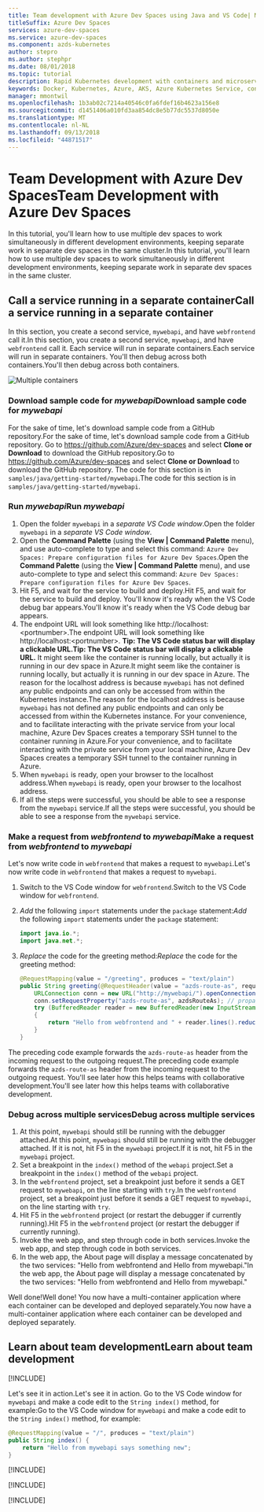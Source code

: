 ```yaml
---
title: Team development with Azure Dev Spaces using Java and VS Code| Microsoft Docs
titleSuffix: Azure Dev Spaces
services: azure-dev-spaces
ms.service: azure-dev-spaces
ms.component: azds-kubernetes
author: stepro
ms.author: stephpr
ms.date: 08/01/2018
ms.topic: tutorial
description: Rapid Kubernetes development with containers and microservices on Azure
keywords: Docker, Kubernetes, Azure, AKS, Azure Kubernetes Service, containers
manager: mmontwil
ms.openlocfilehash: 1b3ab02c7214a40546c0fa6fdef16b4623a156e8
ms.sourcegitcommit: d1451406a010fd3aa854dc8e5b77dc5537d8050e
ms.translationtype: MT
ms.contentlocale: nl-NL
ms.lasthandoff: 09/13/2018
ms.locfileid: "44871517"
---
```

# <a name="team-development-with-azure-dev-spaces"></a><span data-ttu-id="18284-104">Team Development with Azure Dev Spaces</span><span class="sxs-lookup"><span data-stu-id="18284-104">Team Development with Azure Dev Spaces</span></span>

<span data-ttu-id="18284-105">In this tutorial, you'll learn how to use multiple dev spaces to work simultaneously in different development environments, keeping separate work in separate dev spaces in the same cluster.</span><span class="sxs-lookup"><span data-stu-id="18284-105">In this tutorial, you'll learn how to use multiple dev spaces to work simultaneously in different development environments, keeping separate work in separate dev spaces in the same cluster.</span></span>

## <a name="call-a-service-running-in-a-separate-container"></a><span data-ttu-id="18284-106">Call a service running in a separate container</span><span class="sxs-lookup"><span data-stu-id="18284-106">Call a service running in a separate container</span></span>

<span data-ttu-id="18284-107">In this section, you create a second service, `mywebapi`, and have `webfrontend` call it.</span><span class="sxs-lookup"><span data-stu-id="18284-107">In this section, you create a second service, `mywebapi`, and have `webfrontend` call it.</span></span> <span data-ttu-id="18284-108">Each service will run in separate containers.</span><span class="sxs-lookup"><span data-stu-id="18284-108">Each service will run in separate containers.</span></span> <span data-ttu-id="18284-109">You'll then debug across both containers.</span><span class="sxs-lookup"><span data-stu-id="18284-109">You'll then debug across both containers.</span></span>

![Multiple containers](media/common/multi-container.png)

### <a name="download-sample-code-for-mywebapi"></a><span data-ttu-id="18284-111">Download sample code for *mywebapi*</span><span class="sxs-lookup"><span data-stu-id="18284-111">Download sample code for *mywebapi*</span></span>
<span data-ttu-id="18284-112">For the sake of time, let's download sample code from a GitHub repository.</span><span class="sxs-lookup"><span data-stu-id="18284-112">For the sake of time, let's download sample code from a GitHub repository.</span></span> <span data-ttu-id="18284-113">Go to https://github.com/Azure/dev-spaces and select **Clone or Download** to download the GitHub repository.</span><span class="sxs-lookup"><span data-stu-id="18284-113">Go to https://github.com/Azure/dev-spaces and select **Clone or Download** to download the GitHub repository.</span></span> <span data-ttu-id="18284-114">The code for this section is in `samples/java/getting-started/mywebapi`.</span><span class="sxs-lookup"><span data-stu-id="18284-114">The code for this section is in `samples/java/getting-started/mywebapi`.</span></span>

### <a name="run-mywebapi"></a><span data-ttu-id="18284-115">Run *mywebapi*</span><span class="sxs-lookup"><span data-stu-id="18284-115">Run *mywebapi*</span></span>
1. <span data-ttu-id="18284-116">Open the folder `mywebapi` in a *separate VS Code window*.</span><span class="sxs-lookup"><span data-stu-id="18284-116">Open the folder `mywebapi` in a *separate VS Code window*.</span></span>
1. <span data-ttu-id="18284-117">Open the **Command Palette** (using the **View | Command Palette** menu), and use auto-complete to type and select this command: `Azure Dev Spaces: Prepare configuration files for Azure Dev Spaces`.</span><span class="sxs-lookup"><span data-stu-id="18284-117">Open the **Command Palette** (using the **View | Command Palette** menu), and use auto-complete to type and select this command: `Azure Dev Spaces: Prepare configuration files for Azure Dev Spaces`.</span></span>
1. <span data-ttu-id="18284-118">Hit F5, and wait for the service to build and deploy.</span><span class="sxs-lookup"><span data-stu-id="18284-118">Hit F5, and wait for the service to build and deploy.</span></span> <span data-ttu-id="18284-119">You'll know it's ready when the VS Code debug bar appears.</span><span class="sxs-lookup"><span data-stu-id="18284-119">You'll know it's ready when the VS Code debug bar appears.</span></span>
1. <span data-ttu-id="18284-120">The endpoint URL will look something like http://localhost:\<portnumber\>.</span><span class="sxs-lookup"><span data-stu-id="18284-120">The endpoint URL will look something like http://localhost:\<portnumber\>.</span></span> <span data-ttu-id="18284-121">**Tip: The VS Code status bar will display a clickable URL.**</span><span class="sxs-lookup"><span data-stu-id="18284-121">**Tip: The VS Code status bar will display a clickable URL.**</span></span> <span data-ttu-id="18284-122">It might seem like the container is running locally, but actually it is running in our dev space in Azure.</span><span class="sxs-lookup"><span data-stu-id="18284-122">It might seem like the container is running locally, but actually it is running in our dev space in Azure.</span></span> <span data-ttu-id="18284-123">The reason for the localhost address is because `mywebapi` has not defined any public endpoints and can only be accessed from within the Kubernetes instance.</span><span class="sxs-lookup"><span data-stu-id="18284-123">The reason for the localhost address is because `mywebapi` has not defined any public endpoints and can only be accessed from within the Kubernetes instance.</span></span> <span data-ttu-id="18284-124">For your convenience, and to facilitate interacting with the private service from your local machine, Azure Dev Spaces creates a temporary SSH tunnel to the container running in Azure.</span><span class="sxs-lookup"><span data-stu-id="18284-124">For your convenience, and to facilitate interacting with the private service from your local machine, Azure Dev Spaces creates a temporary SSH tunnel to the container running in Azure.</span></span>
1. <span data-ttu-id="18284-125">When `mywebapi` is ready, open your browser to the localhost address.</span><span class="sxs-lookup"><span data-stu-id="18284-125">When `mywebapi` is ready, open your browser to the localhost address.</span></span>
1. <span data-ttu-id="18284-126">If all the steps were successful, you should be able to see a response from the `mywebapi` service.</span><span class="sxs-lookup"><span data-stu-id="18284-126">If all the steps were successful, you should be able to see a response from the `mywebapi` service.</span></span>

### <a name="make-a-request-from-webfrontend-to-mywebapi"></a><span data-ttu-id="18284-127">Make a request from *webfrontend* to *mywebapi*</span><span class="sxs-lookup"><span data-stu-id="18284-127">Make a request from *webfrontend* to *mywebapi*</span></span>
<span data-ttu-id="18284-128">Let's now write code in `webfrontend` that makes a request to `mywebapi`.</span><span class="sxs-lookup"><span data-stu-id="18284-128">Let's now write code in `webfrontend` that makes a request to `mywebapi`.</span></span>
1. <span data-ttu-id="18284-129">Switch to the VS Code window for `webfrontend`.</span><span class="sxs-lookup"><span data-stu-id="18284-129">Switch to the VS Code window for `webfrontend`.</span></span>
1. <span data-ttu-id="18284-130">*Add* the following `import` statements under the `package` statement:</span><span class="sxs-lookup"><span data-stu-id="18284-130">*Add* the following `import` statements under the `package` statement:</span></span>

   ```java
   import java.io.*;
   import java.net.*;
   ```
1. <span data-ttu-id="18284-131">*Replace* the code for the greeting method:</span><span class="sxs-lookup"><span data-stu-id="18284-131">*Replace* the code for the greeting method:</span></span>

    ```java
    @RequestMapping(value = "/greeting", produces = "text/plain")
    public String greeting(@RequestHeader(value = "azds-route-as", required = false) String azdsRouteAs) throws Exception {
        URLConnection conn = new URL("http://mywebapi/").openConnection();
        conn.setRequestProperty("azds-route-as", azdsRouteAs); // propagate dev space routing header
        try (BufferedReader reader = new BufferedReader(new InputStreamReader(conn.getInputStream())))
        {
            return "Hello from webfrontend and " + reader.lines().reduce("\n", String::concat);
        }
    }
    ```

<span data-ttu-id="18284-132">The preceding code example forwards the `azds-route-as` header from the incoming request to the outgoing request.</span><span class="sxs-lookup"><span data-stu-id="18284-132">The preceding code example forwards the `azds-route-as` header from the incoming request to the outgoing request.</span></span> <span data-ttu-id="18284-133">You'll see later how this helps teams with collaborative development.</span><span class="sxs-lookup"><span data-stu-id="18284-133">You'll see later how this helps teams with collaborative development.</span></span>

### <a name="debug-across-multiple-services"></a><span data-ttu-id="18284-134">Debug across multiple services</span><span class="sxs-lookup"><span data-stu-id="18284-134">Debug across multiple services</span></span>
1. <span data-ttu-id="18284-135">At this point, `mywebapi` should still be running with the debugger attached.</span><span class="sxs-lookup"><span data-stu-id="18284-135">At this point, `mywebapi` should still be running with the debugger attached.</span></span> <span data-ttu-id="18284-136">If it is not, hit F5 in the `mywebapi` project.</span><span class="sxs-lookup"><span data-stu-id="18284-136">If it is not, hit F5 in the `mywebapi` project.</span></span>
1. <span data-ttu-id="18284-137">Set a breakpoint in the `index()` method of the `webapi` project.</span><span class="sxs-lookup"><span data-stu-id="18284-137">Set a breakpoint in the `index()` method of the `webapi` project.</span></span>
1. <span data-ttu-id="18284-138">In the `webfrontend` project, set a breakpoint just before it sends a GET request to `mywebapi`, on the line starting with `try`.</span><span class="sxs-lookup"><span data-stu-id="18284-138">In the `webfrontend` project, set a breakpoint just before it sends a GET request to `mywebapi`, on the line starting with `try`.</span></span>
1. <span data-ttu-id="18284-139">Hit F5 in the `webfrontend` project (or restart the debugger if currently running).</span><span class="sxs-lookup"><span data-stu-id="18284-139">Hit F5 in the `webfrontend` project (or restart the debugger if currently running).</span></span>
1. <span data-ttu-id="18284-140">Invoke the web app, and step through code in both services.</span><span class="sxs-lookup"><span data-stu-id="18284-140">Invoke the web app, and step through code in both services.</span></span>
1. <span data-ttu-id="18284-141">In the web app, the About page will display a message concatenated by the two services: "Hello from webfrontend and Hello from mywebapi."</span><span class="sxs-lookup"><span data-stu-id="18284-141">In the web app, the About page will display a message concatenated by the two services: "Hello from webfrontend and Hello from mywebapi."</span></span>

<span data-ttu-id="18284-142">Well done!</span><span class="sxs-lookup"><span data-stu-id="18284-142">Well done!</span></span> <span data-ttu-id="18284-143">You now have a multi-container application where each container can be developed and deployed separately.</span><span class="sxs-lookup"><span data-stu-id="18284-143">You now have a multi-container application where each container can be developed and deployed separately.</span></span>

## <a name="learn-about-team-development"></a><span data-ttu-id="18284-144">Learn about team development</span><span class="sxs-lookup"><span data-stu-id="18284-144">Learn about team development</span></span>

[!INCLUDE[](includes/team-development-1.md)]

<span data-ttu-id="18284-145">Let's see it in action.</span><span class="sxs-lookup"><span data-stu-id="18284-145">Let's see it in action.</span></span> <span data-ttu-id="18284-146">Go to the VS Code window for `mywebapi` and make a code edit to the `String index()` method, for example:</span><span class="sxs-lookup"><span data-stu-id="18284-146">Go to the VS Code window for `mywebapi` and make a code edit to the `String index()` method, for example:</span></span>

```java
@RequestMapping(value = "/", produces = "text/plain")
public String index() {
    return "Hello from mywebapi says something new";
}
```

[!INCLUDE[](includes/team-development-2.md)]

[!INCLUDE[](includes/well-done.md)]

[!INCLUDE[](includes/clean-up.md)]
